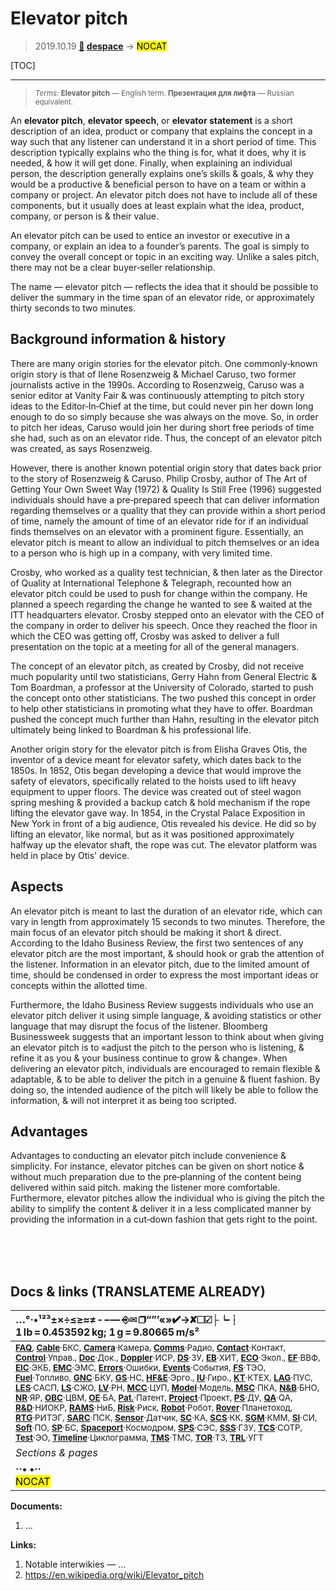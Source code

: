 # Elevator pitch
> 2019.10.19 **[🚀](../index/index.md) [despace](index.md)** → **[](.md)** <mark>NOCAT</mark>

[TOC]

---

> <small>*Terms:* **Elevator pitch** — English term. **Презентация для лифта** — Russian equivalent.</small>

An **elevator pitch**, **elevator speech**, or **elevator statement** is a short description of an idea, product or company that explains the concept in a way such that any listener can understand it in a short period of time. This description typically explains who the thing is for, what it does, why it is needed, & how it will get done. Finally, when explaining an individual person, the description generally explains one’s skills & goals, & why they would be a productive & beneficial person to have on a team or within a company or project. An elevator pitch does not have to include all of these components, but it usually does at least explain what the idea, product, company, or person is & their value.

An elevator pitch can be used to entice an investor or executive in a company, or explain an idea to a founder’s parents. The goal is simply to convey the overall concept or topic in an exciting way. Unlike a sales pitch, there may not be a clear buyer‑seller relationship.

The name — elevator pitch — reflects the idea that it should be possible to deliver the summary in the time span of an elevator ride, or approximately thirty seconds to two minutes.



## Background information & history
There are many origin stories for the elevator pitch. One commonly‑known origin story is that of Ilene Rosenzweig & Michael Caruso, two former journalists active in the 1990s. According to Rosenzweig, Caruso was a senior editor at Vanity Fair & was continuously attempting to pitch story ideas to the Editor‑In‑Chief at the time, but could never pin her down long enough to do so simply because she was always on the move. So, in order to pitch her ideas, Caruso would join her during short free periods of time she had, such as on an elevator ride. Thus, the concept of an elevator pitch was created, as says Rosenzweig.

However, there is another known potential origin story that dates back prior to the story of Rosenzweig & Caruso. Philip Crosby, author of The Art of Getting Your Own Sweet Way (1972) & Quality Is Still Free (1996) suggested individuals should have a pre‑prepared speech that can deliver information regarding themselves or a quality that they can provide within a short period of time, namely the amount of time of an elevator ride for if an individual finds themselves on an elevator with a prominent figure. Essentially, an elevator pitch is meant to allow an individual to pitch themselves or an idea to a person who is high up in a company, with very limited time.

Crosby, who worked as a quality test technician, & then later as the Director of Quality at International Telephone & Telegraph, recounted how an elevator pitch could be used to push for change within the company. He planned a speech regarding the change he wanted to see & waited at the ITT headquarters elevator. Crosby stepped onto an elevator with the CEO of the company in order to deliver his speech. Once they reached the floor in which the CEO was getting off, Crosby was asked to deliver a full presentation on the topic at a meeting for all of the general managers.

The concept of an elevator pitch, as created by Crosby, did not receive much popularity until two statisticians, Gerry Hahn from General Electric & Tom Boardman, a professor at the University of Colorado, started to push the concept onto other statisticians. The two pushed this concept in order to help other statisticians in promoting what they have to offer. Boardman pushed the concept much further than Hahn, resulting in the elevator pitch ultimately being linked to Boardman & his professional life.

Another origin story for the elevator pitch is from Elisha Graves Otis, the inventor of a device meant for elevator safety, which dates back to the 1850s. In 1852, Otis began developing a device that would improve the safety of elevators, specifically related to the hoists used to lift heavy equipment to upper floors. The device was created out of steel wagon spring meshing & provided a backup catch & hold mechanism if the rope lifting the elevator gave way. In 1854, in the Crystal Palace Exposition in New York in front of a big audience, Otis revealed his device. He did so by lifting an elevator, like normal, but as it was positioned approximately halfway up the elevator shaft, the rope was cut. The elevator platform was held in place by Otis' device.



## Aspects
An elevator pitch is meant to last the duration of an elevator ride, which can vary in length from approximately 15 seconds to two minutes. Therefore, the main focus of an elevator pitch should be making it short & direct. According to the Idaho Business Review, the first two sentences of any elevator pitch are the most important, & should hook or grab the attention of the listener. Information in an elevator pitch, due to the limited amount of time, should be condensed in order to express the most important ideas or concepts within the allotted time.

Furthermore, the Idaho Business Review suggests individuals who use an elevator pitch deliver it using simple language, & avoiding statistics or other language that may disrupt the focus of the listener. Bloomberg Businessweek suggests that an important lesson to think about when giving an elevator pitch is to «adjust the pitch to the person who is listening, & refine it as you & your business continue to grow & change». When delivering an elevator pitch, individuals are encouraged to remain flexible & adaptable, & to be able to deliver the pitch in a genuine & fluent fashion. By doing so, the intended audience of the pitch will likely be able to follow the information, & will not interpret it as being too scripted.



## Advantages

Advantages to conducting an elevator pitch include convenience & simplicity. For instance, elevator pitches can be given on short notice & without much preparation due to the pre‑planning of the content being delivered within said pitch. making the listener more comfortable. Furthermore, elevator pitches allow the individual who is giving the pitch the ability to simplify the content & deliver it in a less complicated manner by providing the information in a cut‑down fashion that gets right to the point.



<br><br><br>

<p style="page-break-after:always"> </p>

## Docs & links (TRANSLATEME ALREADY)
|…°·•¹²³±×÷≤≥≈≠ ‑ −— ⎆✉ ❐“”’«»✔→✘☐☑├┕┆ 1 lb = 0.453592 kg; 1 g = 9.80665 m/s²|
|:--|
|<small>**[FAQ](faq.md)**, **[Cable](cable.md)**·БКС, **[Camera](camera.md)**·Камера, **[Comms](comms.md)**·Радио, **[Contact](contact.md)**·Контакт, **[Control](control.md)**·Управ., **[Doc](doc.md)**·Док., **[Doppler](doppler.md)**·ИСР, **[DS](ds.md)**·ЗУ, **[EB](eb.md)**·ХИТ, **[ECO](ecology.md)**·Экол., **[EF](ef.md)**·ВВФ, **[ElC](elc.md)**·ЭКБ, **[EMC](emc.md)**·ЭМС, **[Errors](error.md)**·Ошибки, **[Events](event.md)**·События, **[FS](fs.md)**·ТЭО, **[Fuel](fuel.md)**·Топливо, **[GNC](gnc.md)**·БКУ, **[GS](scs.md)**·НС, **[HF&E](hfe.md)**·Эрго., **[IU](iu.md)**·Гиро., **[KT](kt.md)**·КТЕХ, **[LAG](lag.md)**·ПУC, **[LES](les.md)**·САСП, **[LS](ls.md)**·СЖО, **[LV](lv.md)**·РН, **[MCC](mcc.md)**·ЦУП, **[Model](model.md)**·Модель, **[MSC](sc.md)**·ПКА, **[N&B](nnb.md)**·БНО, **[NR](nr.md)**·ЯР, **[OBC](obc.md)**·ЦВМ, **[OE](oe.md)**·БА, **[Pat.](патент.md)**·Патент, **[Project](project.md)**·Проект, **[PS](ps.md)**·ДУ, **[QA](quality.md)**·QA, **[R&D](rnd.md)**·НИОКР, **[RAMS](rams.md)**·НиБ, **[Risk](risk.md)**·Риск, **[Robot](robotics.md)**·Робот, **[Rover](rover.md)**·Планетоход, **[RTG](rtg.md)**·РИТЭГ, **[SARC](sarc.md)**·ПСК, **[Sensor](sensor.md)**·Датчик, **[SC](sc.md)**·КА, **[SCS](scs.md)**·КК, **[SGM](sgm.md)**·КММ, **[SI](si.md)**·СИ, **[Soft](soft.md)**·ПО, **[SP](sp.md)**·БС, **[Spaceport](spaceport.md)**·Космодром, **[SPS](sps.md)**·СЭС, **[SSS](sss.md)**·ГЗУ, **[TCS](tcs.md)**·СОТР, **[Test](test.md)**·ЭО, **[Timeline](timeline.md)**·Циклограмма, **[TMS](tms.md)**·ТМС, **[TOR](tor.md)**·ТЗ, **[TRL](trl.md)**·УГТ</small>|
|*Sections & pages*|
|**··• [](.md) •··**<br> <mark>NOCAT</mark> |

**Documents:**

   1. …

**Links:**

   1. Notable interwikies — …
   1. <https://en.wikipedia.org/wiki/Elevator_pitch>
